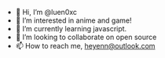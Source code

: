 - 👋 Hi, I’m @luen0xc
- 👀 I’m interested in anime and game!
- 🌱 I’m currently learning javascript.
- 💞️ I’m looking to collaborate on open source
- 📫 How to reach me, heyenn@outlook.com

